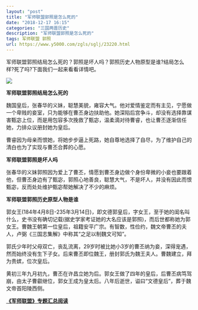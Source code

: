 ```yaml
---
layout: "post"
title: "军师联盟郭照是怎么死的"
date: "2018-12-17 16:15"
categories: "三国两晋历史"
description: "军师联盟郭照是怎么死的"
tags: 军师联盟 郭照
url: https://www.y5000.com/zgls/sglj/23220.html
---
```






军师联盟郭照结局怎么死的？郭照是坏人吗？郭照历史人物原型是谁?结局怎么样?死了吗?下面我们一起来看看详情吧。

![](https://img.y5000.com/uploads/allimg/170704/8-1FF41G040N6.jpg)

**军师联盟郭照结局怎么死的**

魏国皇后，张春华的义妹，聪慧美貌，雍容大气。他对爱情鉴定而有主见，宁愿做一个卑贱的妾室，只为能够在曹丕身边扶助他。她深陷后宫争斗，却没有选择靠谋害甄宓上位，而是用包容多次挽救了甄宓，温柔滴对待曹睿，也让曹丕逐渐信任她，力排众议册封她为皇后。

曹睿因为母亲而恨她，将她步步逼上死路，她自尊地选择了自尽，为了维护自己的清白也为了实现与曹丕合葬的心愿。

**军师联盟郭照是坏人吗**

张春华的义妹郭照因为爱上了曹丕，情愿到曹丕身边做个身份卑微的小妾也要跟着他，但曹丕身边有了甄宓，郭照心地善良，聪慧大气，不是坏人，并没有因此而恨甄宓，反而处处维护甄宓帮她解决了不少的麻烦。

**军师联盟郭照历史原型人物是谁**

郭女王(184年4月8日-235年3月14日)，即文德郭皇后，字女王，至于她的闺名叫什么，史书没有确切记载(据史学家考证她的大名应该是郭照)，而后世都称她为郭女王。曹魏王朝第一位皇后，祖籍安平广宗。有智数，性俭约，魏文帝曹丕的夫人，卢弼《三国志集解》中称其“之足以制魏文可知”。

郭氏少年时父母双亡，丧乱流离，29岁时被比她小3岁的曹丕纳为妾，深得宠遇，然而始终没有生下子女。后来曹丕即位魏王，册封郭氏为魏王夫人。曹魏建立，拜为贵嫔，位次皇后。

黄初三年九月初九，曹丕在许昌立她为后。郭女王做了四年的皇后，后曹丕病笃驾崩，由太子曹叡继位，郭女王成为皇太后。八年后逝世，谥曰“文德皇后”，葬于魏文帝首阳陵西侧。

**[《军师联盟》专题汇总阅读](https://www.y5000.com/zgls/sglj/23240.html)**
